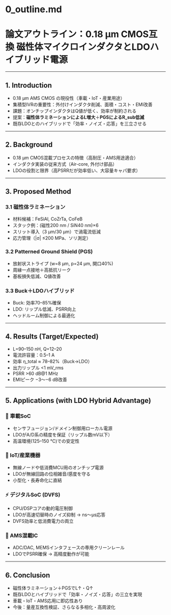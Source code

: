 # 0_outline.md
# 論文アウトライン：0.18 µm CMOS互換 磁性体マイクロインダクタとLDOハイブリッド電源

---

## 1. Introduction
- 0.18 µm AMS CMOS の現役性（車載・IoT・産業用途）
- 集積型IVRの重要性：外付けインダクタ削減、面積・コスト・EMI改善
- 課題：オンチップインダクタはQ値が低く、効率が制約される
- 提案：**磁性体ラミネーションによるL増大**＋**PGSによるR_sub低減**  
- 既存LDOとのハイブリッドで「効率・ノイズ・応答」を三立させる

---

## 2. Background
- 0.18 µm CMOS混載プロセスの特徴（高耐圧・AMS用途適合）
- インダクタ実装の従来方式（Air-core, 外付け部品）
- LDOの役割と限界（高PSRRだが効率低い、大容量キャパ要求）

---

## 3. Proposed Method
### 3.1 磁性体ラミネーション
- 材料候補：FeSiAl, CoZrTa, CoFeB
- スタック例：(磁性200 nm / SiN40 nm)×6
- スリット導入（3 µm/30 µm）で渦電流低減
- 応力管理（|σ| ≤200 MPa、ソリ測定）

### 3.2 Patterned Ground Shield (PGS)
- 放射状ストライプ (w=8 µm, p=24 µm, 開口40%)
- 周縁一点接地＋高抵抗リーク
- 基板損失低減、Q値改善

### 3.3 Buck＋LDOハイブリッド
- Buck: 効率70–85%確保
- LDO: リップル低減、PSRR向上
- ヘッドルーム制御による最適化

---

## 4. Results (Target/Expected)
- L=90–150 nH, Q=12–20
- 電流許容量：0.5–1 A
- 効率 η_total ≈ 78–82%（Buck→LDO）
- 出力リップル <1 mV_rms
- PSRR >60 dB@1 MHz
- EMIピーク −3〜−6 dB改善

---

## 5. Applications (with LDO Hybrid Advantage)
### 🚗 車載SoC
- センサフュージョン/ドメイン制御用ローカル電源
- LDOがA/D系の精度を保証（リップル数mV以下）
- 高温環境(125–150 ℃)での安定性

### 📡 IoT/産業機器
- 無線ノードや低消費MCU用のオンチップ電源
- LDOが無線回路の位相雑音/感度を守る
- 小型化・長寿命化に直結

### ⚡ デジタルSoC (DVFS)
- CPU/DSPコアの動的電圧制御
- LDOが高速切替時のノイズ抑制 → ns〜µs応答
- DVFS効率と低消費電力の両立

### 🧩 AMS混載IC
- ADC/DAC, MEMSインタフェースの専用クリーンレール
- LDOでPSRR確保 → 高精度動作が可能

---

## 6. Conclusion
- 磁性体ラミネーション＋PGSでL↑・Q↑
- 既存LDOとハイブリッドで「効率・ノイズ・応答」の三立を実現
- 車載・IoT・AMS応用に即応性あり
- 今後：量産互換性検証、さらなる多相化・高周波化

